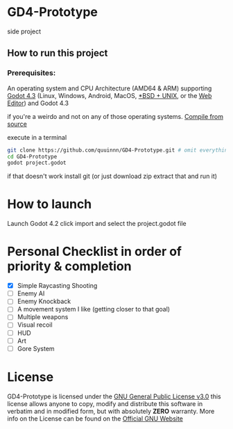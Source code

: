 # GD4-Prototype
side project

## How to run this project
### Prerequisites:
An operating system and CPU Architecture (AMD64 & ARM) supporting [Godot 4.3](https://github.com/godotengine/godot/releases/tag/4.3-stable)  (Linux, Windows, Android, MacOS, [*BSD + UNIX](https://docs.godotengine.org/en/latest/contributing/development/compiling/compiling_for_linuxbsd.html), or the [Web Editor](https://editor.godotengine.org/releases/4.3.stable/)) and Godot 4.3

if you're a weirdo and not on any of those operating systems. [Compile from source](https://docs.godotengine.org/en/latest/contributing/development/compiling/index.html)

execute in a terminal
``` sh
git clone https://github.com/quuinnn/GD4-Prototype.git # omit everything below if you have godot installed on Flatpak or Steam
cd GD4-Prototype
godot project.godot
```

if that doesn't work install git (or just download zip extract that and run it)

# How to launch

Launch Godot 4.2 click import and select the project.godot file

# Personal Checklist in order of priority & completion
- [x] Simple Raycasting Shooting
- [ ] Enemy AI
- [ ] Enemy Knockback
- [ ] A movement system I like (getting closer to that goal)
- [ ] Multiple weapons
- [ ] Visual recoil
- [ ] HUD
- [ ] Art
- [ ] Gore System

# License
GD4-Prototype is licensed under the [GNU General Public License v3.0](https://github.com/quuinnn/GD4-Prototype/blob/main/LICENSE) this license allows anyone to copy, modify and distribute this software in verbatim and in modified form, but with absolutely **ZERO** warranty. More info on the License can be found on the [Official GNU Website](https://www.gnu.org/licenses/gpl-3.0.en.html)
